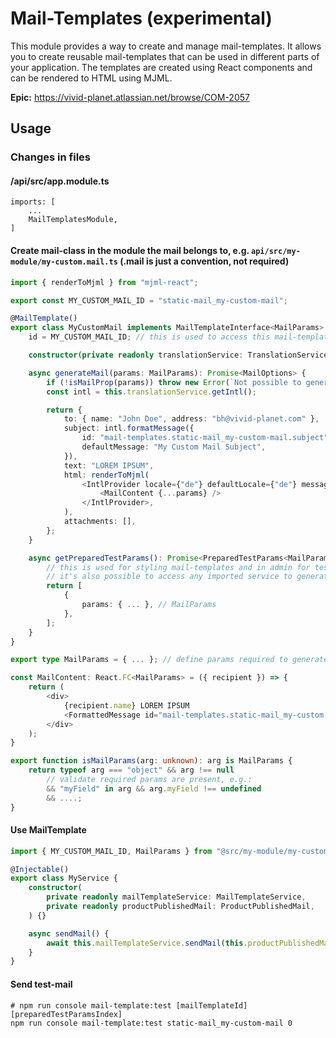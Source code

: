 # Mail-Templates (experimental)

This module provides a way to create and manage mail-templates. It allows you to create reusable mail-templates that can be used in different parts of your application. The templates are created using React components and can be rendered to HTML using MJML.

**Epic:** https://vivid-planet.atlassian.net/browse/COM-2057

## Usage

### Changes in files

#### /api/src/app.module.ts

    imports: [
        ...
        MailTemplatesModule,
    ]

#### Create mail-class in the module the mail belongs to, e.g. `api/src/my-module/my-custom.mail.ts` (.mail is just a convention, not required)

```typescript
import { renderToMjml } from "mjml-react";

export const MY_CUSTOM_MAIL_ID = "static-mail_my-custom-mail";

@MailTemplate()
export class MyCustomMail implements MailTemplateInterface<MailParams> {
    id = MY_CUSTOM_MAIL_ID; // this is used to access this mail-template in code.

    constructor(private readonly translationService: TranslationService) {} // add dependencies if needed

    async generateMail(params: MailParams): Promise<MailOptions> {
        if (!isMailProp(params)) throw new Error(`Not possible to generate mail for given params.`); // is recommended because typescript can be mislead if wrong type for generic is used when calling mailTemplate.generateMail<T>(...).
        const intl = this.translationService.getIntl();

        return {
            to: { name: "John Doe", address: "bh@vivid-planet.com" },
            subject: intl.formatMessage({
                id: "mail-templates.static-mail_my-custom-mail.subject",
                defaultMessage: "My Custom Mail Subject",
            }),
            text: "LOREM IPSUM",
            html: renderToMjml(
                <IntlProvider locale={"de"} defaultLocale={"de"} messages={intl.messages}>
                    <MailContent {...params} />
                </IntlProvider>,
            ),
            attachments: [],
        };
    }

    async getPreparedTestParams(): Promise<PreparedTestParams<MailParams>[]> {
        // this is used for styling mail-templates and in admin for testing.
        // it's also possible to access any imported service to generate test-data.
        return [
            {
                params: { ... }, // MailParams
            },
        ];
    }
}

export type MailParams = { ... }; // define params required to generate/render the mail

const MailContent: React.FC<MailParams> = ({ recipient }) => {
    return (
        <div>
            {recipient.name} LOREM IPSUM
            <FormattedMessage id="mail-templates.static-mail_my-custom-mail.introHeadline" defaultMessage="Intro Headline" />
        </div>
    );
}

export function isMailParams(arg: unknown): arg is MailParams {
    return typeof arg === "object" && arg !== null
        // validate required params are present, e.g.:
        && "myField" in arg && arg.myField !== undefined
        && ....;
}
```

#### Use MailTemplate

```typescript
import { MY_CUSTOM_MAIL_ID, MailParams } from "@src/my-module/my-custom-mail/my-custom.mail.ts";

@Injectable()
export class MyService {
    constructor(
        private readonly mailTemplateService: MailTemplateService,
        private readonly productPublishedMail: ProductPublishedMail,
    ) {}

    async sendMail() {
        await this.mailTemplateService.sendMail(this.productPublishedMail, { ... }); // MailParams
    }
}
```

#### Send test-mail

```shell
# npm run console mail-template:test [mailTemplateId] [preparedTestParamsIndex]
npm run console mail-template:test static-mail_my-custom-mail 0
```
